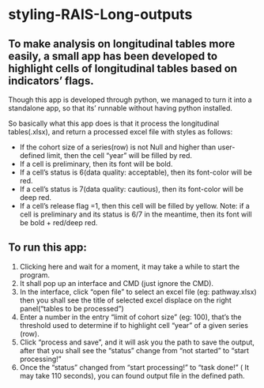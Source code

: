 # styling-RAIS-Long-outputs

## To make analysis on longitudinal tables more easily, a small app has been developed to highlight cells of longitudinal tables based on indicators’ flags.
Though this app is developed through python, we managed to turn it into a standalone app, so that its’ runnable without having python installed.

So basically what this app does is that it process the longitudinal tables(.xlsx), and return a processed excel file with styles as follows:
-	If the cohort size of a series(row) is not Null and higher than user-defined limit, then the cell “year” will be filled by red.
-	If a cell is preliminary, then its font will be bold.
-	If a cell’s status is 6(data quality: acceptable), then its font-color will be red. 
-	If a cell’s status is 7(data quality: cautious), then its font-color will be deep red. 
-	If a cell’s release flag =1, then this cell will be filled by yellow.
Note: if a cell is preliminary and its status is 6/7 in the meantime, then its font will be bold + red/deep red.

## To run this app:
1.	Clicking here and wait for a moment, it may take a while to start the program.
2.	It shall pop up an interface and CMD (just ignore the CMD).
3.	In the interface, click “open file” to select an excel file (eg: pathway.xlsx) then you shall see the title of selected excel displace on the right panel(“tables to be processed”)
4.	Enter a number in the entry “limit of cohort size” (eg: 100), that’s the threshold used to determine if to highlight cell “year” of a given series (row).
5.	Click “process and save”, and it will ask you the path to save the output, after that you shall see the “status” change from “not started” to “start processing!”
6.	Once the “status” changed from “start processing!” to “task done!” ( It may take 110 seconds), you can found output file in the defined path.
